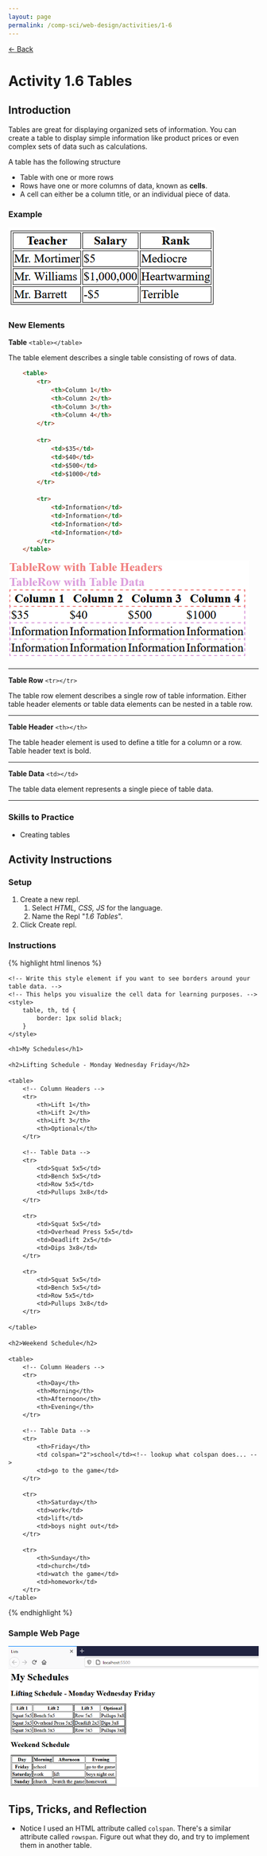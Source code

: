 ```yaml
---
layout: page
permalink: /comp-sci/web-design/activities/1-6
---
```


[← Back](../)

# Activity 1.6 Tables

## Introduction

Tables are great for displaying organized sets of information. You can create a table to display simple information like product prices or even complex sets of data such as calculations.

A table has the following structure

- Table with one or more rows
- Rows have one or more columns of data, known as **cells**.
- A cell can either be a column title, or an individual piece of data.

### Example

![Table Sample](/assets/img/web-design/activities/table-example.png)

### New Elements

**Table** `<table></table>`

The table element describes a single table consisting of rows of data.

```html
    <table>
        <tr>
            <th>Column 1</th>
            <th>Column 2</th>
            <th>Column 3</th>
            <th>Column 4</th>
        </tr>

        <tr>
            <td>$35</td>
            <td>$40</td>
            <td>$500</td>
            <td>$1000</td>
        </tr>

        <tr>
            <td>Information</td>
            <td>Information</td>
            <td>Information</td>
            <td>Information</td>
        </tr>
    </table>
```

![Table Sample](/assets/img/web-design/activities/table-annotation.png)

----

**Table Row** `<tr></tr>`

The table row element describes a single row of table information. Either table header elements or table data elements can be nested in a table row.

----

**Table Header** `<th></th>`

The table header element is used to define a title for a column or a row. Table header text is bold.

----

**Table Data** `<td></td>`

The table data element represents a single piece of table data.

----

### Skills to Practice

- Creating tables

## Activity Instructions

### Setup

1. Create a new repl.
    1. Select *HTML, CSS, JS* for the language.
    2. Name the Repl "*1.6 Tables*".
2. Click Create repl.

### Instructions

{% highlight html linenos %}
<!DOCTYPE html>
<html>
<head>
    <title>Lists</title>

    <!-- Write this style element if you want to see borders around your table data. -->
    <!-- This helps you visualize the cell data for learning purposes. -->
    <style>
        table, th, td {
            border: 1px solid black;
        }
    </style>
</head>
<body>

    <h1>My Schedules</h1>

    <h2>Lifting Schedule - Monday Wednesday Friday</h2>

    <table>
        <!-- Column Headers -->
        <tr>
            <th>Lift 1</th>
            <th>Lift 2</th>
            <th>Lift 3</th>
            <th>Optional</th>
        </tr>

        <!-- Table Data -->
        <tr>
            <td>Squat 5x5</td>
            <td>Bench 5x5</td>
            <td>Row 5x5</td>
            <td>Pullups 3x8</td>
        </tr>

        <tr>
            <td>Squat 5x5</td>
            <td>Overhead Press 5x5</td>
            <td>Deadlift 2x5</td>
            <td>Dips 3x8</td>
        </tr>

        <tr>
            <td>Squat 5x5</td>
            <td>Bench 5x5</td>
            <td>Row 5x5</td>
            <td>Pullups 3x8</td>
        </tr>

    </table>

    <h2>Weekend Schedule</h2>

    <table>
        <!-- Column Headers -->
        <tr>
            <th>Day</th>
            <th>Morning</th>
            <th>Afternoon</th>
            <th>Evening</th>
        </tr>

        <!-- Table Data -->
        <tr>
            <th>Friday</th>
            <td colspan="2">school</td><!-- lookup what colspan does... -->
            <td>go to the game</td>
        </tr>

        <tr>
            <th>Saturday</th>
            <td>work</td>
            <td>lift</td>
            <td>boys night out</td>
        </tr>

        <tr>
            <th>Sunday</th>
            <td>church</td>
            <td>watch the game</td>
            <td>homework</td>
        </tr>
    </table>

</body>
</html>
{% endhighlight %}

### Sample Web Page

![Sample Webpage](/assets/img/web-design/activities/webpage-table-sample.png)

## Tips, Tricks, and Reflection

- Notice I used an HTML attribute called `colspan`. There's a similar attribute called `rowspan`. Figure out what they do, and try to implement them in another table.